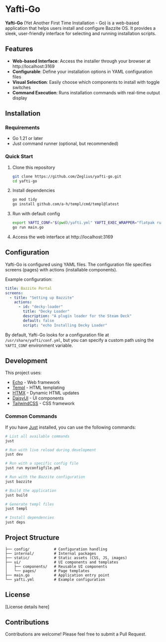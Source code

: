 # Yafti-Go

**Yafti-Go** (Yet Another First Time Installation - Go) is a web-based application that helps users install and configure Bazzite OS. It provides a sleek, user-friendly interface for selecting and running installation scripts.


## Features

- **Web-based Interface**: Access the installer through your browser at http://localhost:3169
- **Configurable**: Define your installation options in YAML configuration files
- **Visual Selection**: Easily choose which components to install with toggle switches
- **Command Execution**: Runs installation commands with real-time output display

## Installation

### Requirements

- Go 1.21 or later
- Just command runner (optional, but recommended)

### Quick Start

1. Clone this repository
   ```bash
   git clone https://github.com/Zeglius/yafti-go.git
   cd yafti-go
   ```

2. Install dependencies
   ```bash
   go mod tidy
   go install github.com/a-h/templ/cmd/templ@latest
   ```

3. Run with default config
   ```bash
   export YAFTI_CONF="$(pwd)/yafti.yml" YAFTI_EXEC_WRAPPER="flatpak run org.mozilla.firefox --kiosk --new-instance %u"
   go run main.go
   ```

4. Access the web interface at http://localhost:3169

## Configuration

Yafti-Go is configured using YAML files. The configuration file specifies screens (pages) with actions (installable components).

Example configuration:

```yaml
title: Bazzite Portal
screens:
  - title: "Setting up Bazzite"
    actions:
      - id: "decky-loader"
        title: "Decky Loader"
        description: "A plugin loader for the Steam Deck"
        default: false
        script: "echo Installing Decky Loader"
```

By default, Yafti-Go looks for a configuration file at `/usr/share/yafti/conf.yml`, but you can specify a custom path using the `YAFTI_CONF` environment variable.

## Development

This project uses:
- [Echo](https://echo.labstack.com/) - Web framework
- [Templ](https://templ.guide/) - HTML templating
- [HTMX](https://htmx.org/) - Dynamic HTML updates
- [DaisyUI](https://daisyui.com/) - UI components
- [TailwindCSS](https://tailwindcss.com/) - CSS framework

### Common Commands

If you have [Just](https://github.com/casey/just) installed, you can use the following commands:

```bash
# List all available commands
just

# Run with live reload during development
just dev

# Run with a specific config file
just run myconfigfile.yml

# Run with the Bazzite configuration
just bazzite

# Build the application
just build

# Generate templ files
just templ

# Install dependencies
just deps
```

## Project Structure

```
├── config/           # Configuration handling
├── internal/         # Internal packages
├── static/           # Static assets (CSS, JS, images)
├── ui/               # UI components and templates
│   ├── components/   # Reusable UI components
│   └── pages/        # Page templates
├── main.go           # Application entry point
└── yafti.yml         # Example configuration
```

## License

[License details here]

## Contributions

Contributions are welcome! Please feel free to submit a Pull Request.
